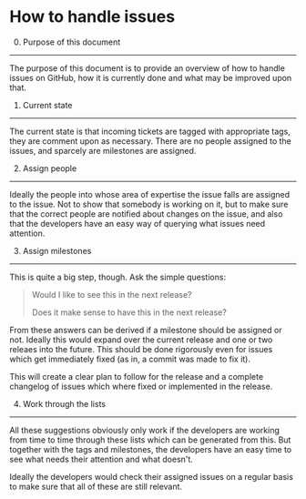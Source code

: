 How to handle issues
====================


0. Purpose of this document
---------------------------

The purpose of this document is to provide an overview of how to handle issues
on GitHub, how it is currently done and what may be improved upon that.


1. Current state
----------------

The current state is that incoming tickets are tagged with appropriate tags,
they are comment upon as necessary. There are no people assigned to the issues,
and sparcely are milestones are assigned.


2. Assign people
----------------

Ideally the people into whose area of expertise the issue falls are assigned to
the issue. Not to show that somebody is working on it, but to make sure that
the correct people are notified about changes on the issue, and also that
the developers have an easy way of querying what issues need attention.


3. Assign milestones
--------------------

This is quite a big step, though. Ask the simple questions:

 > Would I like to see this in the next release?
 > 
 > Does it make sense to have this in the next release?

From these answers can be derived if a milestone should be assigned or not.
Ideally this would expand over the current release and one or two releaes into
the future. This should be done rigorously even for issues which get immediately
fixed (as in, a commit was made to fix it).

This will create a clear plan to follow for the release and a complete changelog
of issues which where fixed or implemented in the release.


4. Work through the lists
-------------------------

All these suggestions obviously only work if the developers are working from
time to time through these lists which can be generated from this. But together
with the tags and milestones, the developers have an easy time to see what needs
their attention and what doesn't.

Ideally the developers would check their assigned issues on a regular basis to
make sure that all of these are still relevant.

